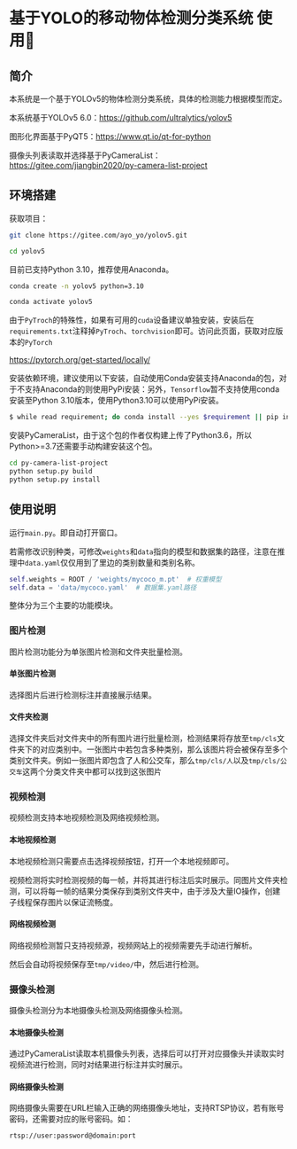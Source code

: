 # 基于YOLO的移动物体检测分类系统 使用🧭

## 简介

本系统是一个基于YOLOv5的物体检测分类系统，具体的检测能力根据模型而定。

本系统基于YOLOv5 6.0：<https://github.com/ultralytics/yolov5>

图形化界面基于PyQT5：<https://www.qt.io/qt-for-python>

摄像头列表读取并选择基于PyCameraList：<https://gitee.com/jiangbin2020/py-camera-list-project>

## 环境搭建

获取项目：

```bash
git clone https://gitee.com/ayo_yo/yolov5.git

cd yolov5
```

目前已支持Python 3.10，推荐使用Anaconda。

```bash
conda create -n yolov5 python=3.10

conda activate yolov5
```

由于`PyTroch`的特殊性，如果有可用的`cuda`设备建议单独安装，安装后在`requirements.txt`注释掉`PyTroch`、`torchvision`即可。访问此页面，获取对应版本的`PyTorch`

https://pytorch.org/get-started/locally/

安装依赖环境，建议使用以下安装，自动使用Conda安装支持Anaconda的包，对于不支持Anaconda的则使用PyPi安装：另外，`Tensorflow`暂不支持使用conda 安装至Python 3.10版本，使用Python3.10可以使用PyPi安装。

```bash
$ while read requirement; do conda install --yes $requirement || pip install $requirement; done < requirements.txt
```

安装PyCameraList，由于这个包的作者仅构建上传了Python3.6，所以Python>=3.7还需要手动构建安装这个包。

```bash
cd py-camera-list-project
python setup.py build
python setup.py install
```

## 使用说明

运行`main.py`。即自动打开窗口。

若需修改识别种类，可修改`weights`和`data`指向的模型和数据集的路径，注意在推理中`data.yaml`仅仅用到了里边的类别数量和类别名称。

```python
self.weights = ROOT / 'weights/mycoco_m.pt'  # 权重模型
self.data = 'data/mycoco.yaml'  # 数据集.yaml路径
```

整体分为三个主要的功能模块。

### 图片检测

图片检测功能分为单张图片检测和文件夹批量检测。

#### 单张图片检测

选择图片后进行检测标注并直接展示结果。

#### 文件夹检测

选择文件夹后对文件夹中的所有图片进行批量检测，检测结果将存放至`tmp/cls`文件夹下的对应类别中。一张图片中若包含多种类别，那么该图片将会被保存至多个类别文件夹。例如一张图片即包含了人和公交车，那么`tmp/cls/人`以及`tmp/cls/公交车`这两个分类文件夹中都可以找到这张图片

### 视频检测

视频检测支持本地视频检测及网络视频检测。

#### 本地视频检测

本地视频检测只需要点击选择视频按钮，打开一个本地视频即可。

视频检测将实时检测视频的每一帧，并将其进行标注后实时展示。同图片文件夹检测，可以将每一帧的结果分类保存到类别文件夹中，由于涉及大量IO操作，创建子线程保存图片以保证流畅度。

#### 网络视频检测

网络视频检测暂只支持视频源，视频网站上的视频需要先手动进行解析。

然后会自动将视频保存至`tmp/video/`中，然后进行检测。

### 摄像头检测

摄像头检测分为本地摄像头检测及网络摄像头检测。

#### 本地摄像头检测

通过PyCameraList读取本机摄像头列表，选择后可以打开对应摄像头并读取实时视频流进行检测，同时对结果进行标注并实时展示。

#### 网络摄像头检测

网络摄像头需要在URL栏输入正确的网络摄像头地址，支持RTSP协议，若有账号密码，还需要对应的账号密码。如：

```url
rtsp://user:password@domain:port
```

